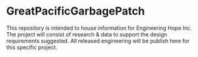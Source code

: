 # GreatPacificGarbagePatch
This repository is intended to house information for Engineering Hope Inc.
The project will consist of research & data to support the design requirements suggested.
All released engineering will be publish here for this specific project. 
